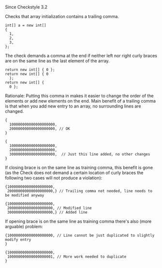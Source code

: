 Since Checkstyle 3.2

Checks that array initialization contains a trailing comma.

    int[] a = new int[]
    {
      1,
      2,
      3,
    };

The check demands a comma at the end if neither left nor right curly braces are on the same line as the last element of the array.

    return new int[] { 0 };
    return new int[] { 0
      };
    return new int[] {
      0 };

Rationale: Putting this comma in makes it easier to change the order of the elements or add new elements on the end. Main benefit of a trailing comma is that when you add new entry to an array, no surrounding lines are changed.

    {
      100000000000000000000,
      200000000000000000000, // OK
    }
    
    {
      100000000000000000000,
      200000000000000000000,
      300000000000000000000,  // Just this line added, no other changes
    }

If closing brace is on the same line as training comma, this benefit is gone (as the Check does not demand a certain location of curly braces the following two cases will not produce a violation):

    {100000000000000000000,
     200000000000000000000,} // Trailing comma not needed, line needs to be modified anyway
    
    {100000000000000000000,
     200000000000000000000, // Modified line
     300000000000000000000,} // Added line

If opening brace is on the same line as training comma there's also (more arguable) problem:

    {100000000000000000000, // Line cannot be just duplicated to slightly modify entry
    }
    
    {100000000000000000000,
     100000000000000000001, // More work needed to duplicate
    }